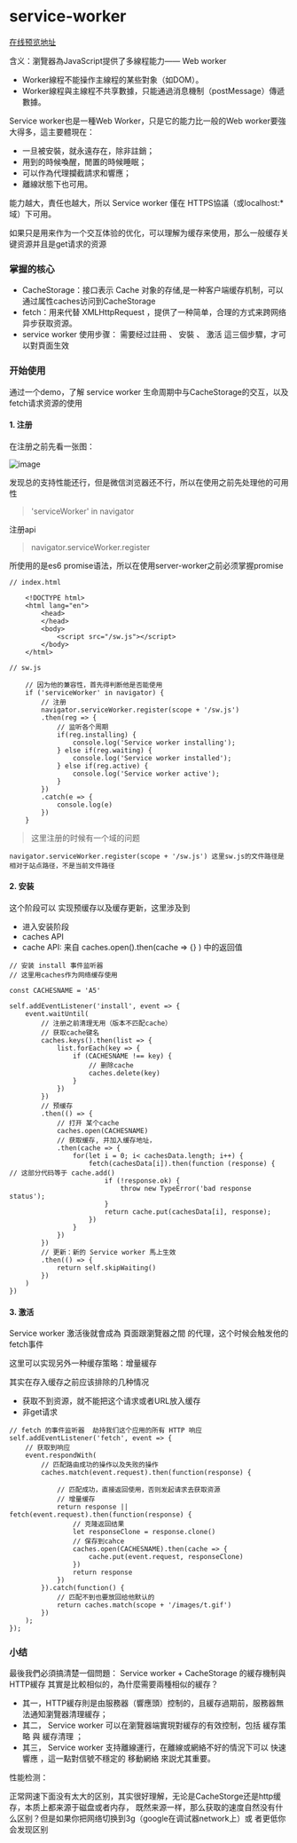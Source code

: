 # service-worker

[在线预览地址](https://note.youdao.com/)

含义：瀏覽器為JavaScript提供了多線程能力—— Web worker

- Worker線程不能操作主線程的某些對象（如DOM）。
- Worker線程與主線程不共享數據，只能通過消息機制（postMessage）傳遞數據。

Service worker也是一種Web Worker，只是它的能力比一般的Web worker要強大得多，這主要體現在：

- 一旦被安裝，就永遠存在，除非註銷；
- 用到的時候喚醒，閒置的時候睡眠；
- 可以作為代理攔截請求和響應；
- 離線狀態下也可用。

能力越大，責任也越大，所以 Service worker 僅在 HTTPS協議（或localhost:*域）下可用。

如果只是用来作为一个交互体验的优化，可以理解为缓存来使用，那么一般缓存关键资源并且是get请求的资源

### 掌握的核心

- CacheStorage：接口表示 Cache 对象的存储,是一种客户端缓存机制，可以通过属性caches访问到CacheStorage
- fetch：用来代替 XMLHttpRequest ，提供了一种简单，合理的方式来跨网络异步获取资源。
- service worker 使用步骤： 需要经过註冊 、 安裝 、 激活 這三個步驟，才可以對頁面生效


### 开始使用

通过一个demo，了解 service worker 生命周期中与CacheStorage的交互，以及fetch请求资源的使用

#### 1. 注册

在注册之前先看一张图：

![image](https://img2.tuicool.com/7ZNZRzI.png)

发现总的支持性能还行，但是微信浏览器还不行，所以在使用之前先处理他的可用性  

> 'serviceWorker' in navigator  

注册api
> navigator.serviceWorker.register

所使用的是es6 promise语法，所以在使用server-worker之前必须掌握promise

```
// index.html

    <!DOCTYPE html>
    <html lang="en">
        <head>
        </head>
        <body>
            <script src="/sw.js"></script>
        </body>
    </html>

// sw.js
    
    // 因为他的兼容性，首先得判断他是否能使用
    if ('serviceWorker' in navigator) {
        // 注册
        navigator.serviceWorker.register(scope + '/sw.js')
        .then(reg => {
            // 监听各个周期
            if(reg.installing) {
                console.log('Service worker installing');
            } else if(reg.waiting) {
                console.log('Service worker installed');
            } else if(reg.active) {
                console.log('Service worker active');
            }
        })
        .catch(e => {
            console.log(e)
        })
    }

```


> 这里注册的时候有一个域的问题

```
navigator.serviceWorker.register(scope + '/sw.js') 这里sw.js的文件路径是相对于站点路径，不是当前文件路径
```

#### 2. 安装

这个阶段可以 实现预缓存以及缓存更新，这里涉及到 

- 进入安装阶段
- caches API
- cache API: 来自 caches.open().then(cache => {} ) 中的返回值

```
// 安装 install 事件监听器
// 这里用caches作为网络缓存使用

const CACHESNAME = 'A5'

self.addEventListener('install', event => {
    event.waitUntil(
        // 注册之前清理无用（版本不匹配cache）
        // 获取cache键名
        caches.keys().then(list => {
            list.forEach(key => {
                if (CACHESNAME !== key) {
                    // 删除cache
                    caches.delete(key)
                }
            })
        })
        // 预缓存
        .then(() => {
            // 打开 某个cache
            caches.open(CACHESNAME)
            // 获取缓存, 并加入缓存地址，
            .then(cache => {
                for(let i = 0; i< cachesData.length; i++) {
                    fetch(cachesData[i]).then(function (response) {     // 这部分代码等于 cache.add()
                        if (!response.ok) {
                            throw new TypeError('bad response status');
                        }
                        return cache.put(cachesData[i], response);  
                    })
                }
            })
        })
        // 更新：新的 Service worker 馬上生效
        .then(() => {
            return self.skipWaiting()
        })
    )
})
```

#### 3. 激活

Service worker 激活後就會成為 頁面跟瀏覽器之間 的代理，这个时候会触发他的fetch事件

这里可以实现另外一种缓存策略：增量緩存 

其实在存入缓存之前应该排除的几种情况

- 获取不到资源，就不能把这个请求或者URL放入缓存
- 非get请求

```
// fetch 的事件监听器  劫持我们这个应用的所有 HTTP 响应
self.addEventListener('fetch', event => {
    // 获取到响应
    event.respondWith(
        // 匹配路由成功的操作以及失败的操作
        caches.match(event.request).then(function(response) {

            // 匹配成功，直接返回使用，否则发起请求去获取资源
            // 增量缓存
            return response || fetch(event.request).then(function(response) {
                // 克隆返回结果
                let responseClone = response.clone()
                // 保存到cahce
                caches.open(CACHESNAME).then(cache => {
                    cache.put(event.request, responseClone)
                })
                return response
            })
        }).catch(function() {
            // 匹配不到也要放回给他默认的
            return caches.match(scope + '/images/t.gif')
        })
    );
});
```

### 小结

最後我們必須搞清楚一個問題： Service worker + CacheStorage 的緩存機制與 HTTP緩存 其實是比較相似的，為什麼需要兩種相似的緩存？

- 其一，HTTP緩存則是由服務器（響應頭）控制的，且緩存過期前，服務器無法通知瀏覽器清理緩存；
- 其二， Service worker 可以在瀏覽器端實現對緩存的有效控制，包括 緩存策略 與 緩存清理 ；
- 其三， Service worker 支持離線運行，在離線或網絡不好的情況下可以 快速響應 ，這一點對信號不穩定的 移動網絡 來説尤其重要。

性能检测：

正常网速下面没有太大的区别，其实很好理解，无论是CacheStorge还是http缓存，本质上都来源于磁盘或者内存，
既然来源一样，那么获取的速度自然没有什么区别？但是如果你把网络切换到3g（google在调试器network上）或
者更低你会发现区别

